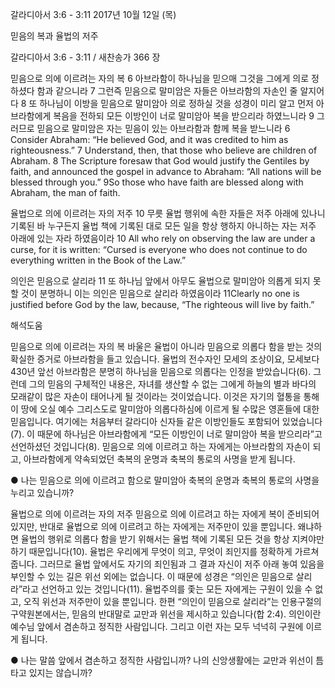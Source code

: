 갈라디아서 3:6 - 3:11 
2017년 10월 12일 (목)

믿음의 복과 율법의 저주



갈라디아서 3:6 - 3:11 / 새찬송가 366 장


믿음으로 의에 이르려는 자의 복
6 아브라함이 하나님을 믿으매 그것을 그에게 의로 정하셨다 함과 같으니라 7 그런즉 믿음으로 말미암은 자들은 아브라함의 자손인 줄 알지어다 8 또 하나님이 이방을 믿음으로 말미암아 의로 정하실 것을 성경이 미리 알고 먼저 아브라함에게 복음을 전하되 모든 이방인이 너로 말미암아 복을 받으리라 하였느니라 9 그러므로 믿음으로 말미암은 자는 믿음이 있는 아브라함과 함께 복을 받느니라
6 Consider Abraham: “He believed God, and it was credited to him as righteousness.” 7 Understand, then, that those who believe are children of Abraham. 8 The Scripture foresaw that God would justify the Gentiles by faith, and announced the gospel in advance to Abraham: “All nations will be blessed through you.” 9So those who have faith are blessed along with Abraham, the man of faith.

율법으로 의에 이르려는 자의 저주
10 무릇 율법 행위에 속한 자들은 저주 아래에 있나니 기록된 바 누구든지 율법 책에 기록된 대로 모든 일을 항상 행하지 아니하는 자는 저주 아래에 있는 자라 하였음이라
10 All who rely on observing the law are under a curse, for it is written: “Cursed is everyone who does not continue to do everything written in the Book of the Law.”

의인은 믿음으로 살리라
11 또 하나님 앞에서 아무도 율법으로 말미암아 의롭게 되지 못할 것이 분명하니 이는 의인은 믿음으로 살리라 하였음이라
11Clearly no one is justified before God by the law, because, “The righteous will live by faith.”

해석도움





믿음으로 의에 이르려는 자의 복
바울은 율법이 아니라 믿음으로 의롭다 함을 받는 것의 확실한 증거로 아브라함을 들고 있습니다. 율법의 전수자인 모세의 조상이요, 모세보다 430년 앞선 아브라함은 분명히 하나님을 믿음으로 의롭다는 인정을 받았습니다(6). 그런데 그의 믿음의 구체적인 내용은, 자녀를 생산할 수 없는 그에게 하늘의 별과 바다의 모래같이 많은 자손이 태어나게 될 것이라는 것이었습니다. 이것은 자기의 혈통을 통해 이 땅에 오실 예수 그리스도로 말미암아 의롭다하심에 이르게 될 수많은 영혼들에 대한 믿음입니다. 여기에는 처음부터 갈라디아 신자들 같은 이방인들도 포함되어 있었습니다(7). 이 때문에 하나님은 아브라함에게 “모든 이방인이 너로 말미암아 복을 받으리라”고 선언하셨던 것입니다(8). 믿음으로 의에 이르려고 하는 자에게는 아브라함의 자손이 되고, 아브라함에게 약속되었던 축복의 운명과 축복의 통로의 사명을 받게 됩니다. 

● 나는 믿음으로 의에 이르려고 함으로 말미암아 축복의 운명과 축복의 통로의 사명을 누리고 있습니까?

율법으로 의에 이르려는 자의 저주
믿음으로 의에 이르려고 하는 자에게 복이 준비되어 있지만, 반대로 율법으로 의에 이르려고 하는 자에게는 저주만이 있을 뿐입니다. 왜냐하면 율법의 행위로 의롭다 함을 받기 위해서는 율법 책에 기록된 모든 것을 항상 지켜야만 하기 때문입니다(10). 율법은 우리에게 무엇이 의고, 무엇이 죄인지를 정확하게 가르쳐 줍니다. 그러므로 율법 앞에서도 자기의 죄인됨과 그 결과 자신이 저주 아래 놓여 있음을 부인할 수 있는 길은 위선 외에는 없습니다. 이 때문에 성경은 “의인은 믿음으로 살리라”라고 선언하고 있는 것입니다(11). 율법주의를 좇는 모든 자에게는 구원이 있을 수 없고, 오직 위선과 저주만이 있을 뿐입니다. 한편 “의인이 믿음으로 살리라”는 인용구절의 구약원본에서는, 믿음의 반대말로 교만과 위선을 제시하고 있습니다(합 2:4). 의인이란 예수님 앞에서 겸손하고 정직한 사람입니다. 그리고 이런 자는 모두 넉넉히 구원에 이르게 됩니다.

● 나는 말씀 앞에서 겸손하고 정직한 사람입니까? 나의 신앙생활에는 교만과 위선이 틈타고 있지는 않습니까?